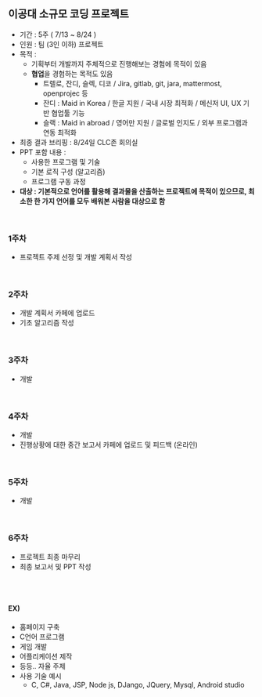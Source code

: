 ## 이공대 소규모 코딩 프로젝트

* 기간 : 5주 ( 7/13 ~ 8/24 )
* 인원 : 팀 (3인 이하) 프로젝트
* 목적 :
  * 기획부터 개발까지 주체적으로 진행해보는 경험에 목적이 있음
  * **협업**을 경험하는 목적도 있음
    * 트렐로, 잔디, 슬렉, 디코 / Jira, gitlab, git, jara, mattermost, openprojec 등
    * 잔디 : Maid in Korea / 한글 지원 / 국내 시장 최적화 / 메신저 UI, UX 기반 협업툴 기능
    * 슬랙 : Maid in abroad / 영어만 지원 / 글로벌 인지도 / 외부 프로그램과 연동 최적화
* 최종 결과 브리핑 : 8/24일 CLC존 회의실
* PPT 포함 내용 :
  * 사용한 프로그램 및 기술
  * 기본 로직 구성 (알고리즘)
  * 프로그램 구동 과정
* **대상 : 기본적으로 언어를 활용해 결과물을 산출하는 프로젝트에 목적이 있으므로, 최소한 한 가지 언어를 모두 배워본 사람을 대상으로 함**

<br/>

### 1주차

* 프로젝트 주제 선정 및 개발 계획서 작성

<br/>

### 2주차

* 개발 계획서 카페에 업로드
* 기초 알고리즘 작성

<br/>

### 3주차

- 개발

<br/>

### 4주차

* 개발
* 진행상황에 대한 중간 보고서 카페에 업로드 및 피드백 (온라인)

<br/>

### 5주차

* 개발

<br/>

### 6주차

* 프로젝트 최종 마무리
* 최종 보고서 및 PPT 작성

<br/>

<br/>

#### EX)

* 홈페이지 구축
* C언어 프로그램
* 게임 개발
* 어플리케이션 제작
* 등등.. 자율 주제
* 사용 기술 예시
  * C, C#, Java, JSP, Node js, DJango, JQuery, Mysql, Android studio